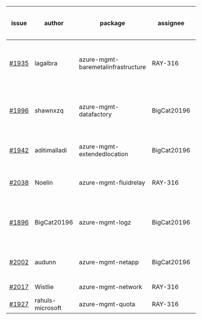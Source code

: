 | issue | author | package | assignee | bot advice | created date of issue | delay from created date |
| ------ | ------ | ------ | ------ | ------ | ------ | :-----: |
| [#1935](https://github.com/Azure/sdk-release-request/issues/1935) | lagalbra | azure-mgmt-baremetalinfrastructure | RAY-316 | delay for a long time and better to handle now. | 2021-09-09 | 18 |
| [#1996](https://github.com/Azure/sdk-release-request/issues/1996) | shawnxzq | azure-mgmt-datafactory | BigCat20196 | delay for a long time and better to handle now. | 2021-09-18 | 9 |
| [#1942](https://github.com/Azure/sdk-release-request/issues/1942) | aditimalladi | azure-mgmt-extendedlocation | BigCat20196 | new comment for author. | 2021-09-10 | 17 |
| [#2038](https://github.com/Azure/sdk-release-request/issues/2038) | Noelin | azure-mgmt-fluidrelay | RAY-316 | new comment for author. | 2021-09-24 | 3 |
| [#1896](https://github.com/Azure/sdk-release-request/issues/1896) | BigCat20196 | azure-mgmt-logz | BigCat20196 | new issue and better to confirm quickly. | 2021-08-30 | 28 |
| [#2002](https://github.com/Azure/sdk-release-request/issues/2002) | audunn | azure-mgmt-netapp | BigCat20196 | new comment for author. | 2021-09-20 | 7 |
| [#2017](https://github.com/Azure/sdk-release-request/issues/2017) | Wistlie | azure-mgmt-network | RAY-316 |   | 2021-09-21 | 6 |
| [#1927](https://github.com/Azure/sdk-release-request/issues/1927) | rahuls-microsoft | azure-mgmt-quota | RAY-316 |   | 2021-09-03 | 24 |
